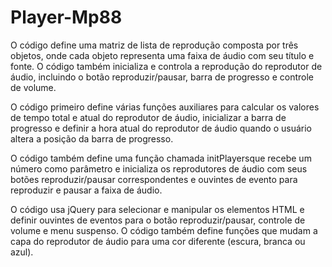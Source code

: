 # Player-Mp88
O código define uma matriz de lista de reprodução composta por três objetos, onde cada objeto representa uma faixa de áudio com seu título e fonte. O código também inicializa e controla a reprodução do reprodutor de áudio, incluindo o botão reproduzir/pausar, barra de progresso e controle de volume.

O código primeiro define várias funções auxiliares para calcular os valores de tempo total e atual do reprodutor de áudio, inicializar a barra de progresso e definir a hora atual do reprodutor de áudio quando o usuário altera a posição da barra de progresso.

O código também define uma função chamada initPlayersque recebe um número como parâmetro e inicializa os reprodutores de áudio com seus botões reproduzir/pausar correspondentes e ouvintes de evento para reproduzir e pausar a faixa de áudio.

O código usa jQuery para selecionar e manipular os elementos HTML e definir ouvintes de eventos para o botão reproduzir/pausar, controle de volume e menu suspenso. O código também define funções que mudam a capa do reprodutor de áudio para uma cor diferente (escura, branca ou azul).
